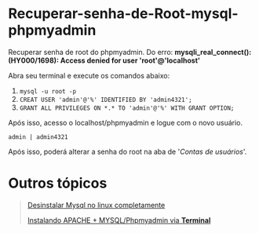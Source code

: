 # Recuperar-senha-de-Root-mysql-phpmyadmin
Recuperar senha de root do phpmyadmin. Do erro: **mysqli_real_connect(): (HY000/1698): Access denied for user 'root'@'localhost'**

Abra seu terminal e execute os comandos abaixo:

1. `mysql -u root -p`
2. `CREAT USER 'admin'@'%' IDENTIFIED BY 'admin4321';`
3. `GRANT ALL PRIVILEGES ON *.* TO 'admin'@'%' WITH GRANT OPTION;`

Após isso, acesso o localhost/phpmyadmin e logue com o novo usuário.

`admin | admin4321`

Após isso, poderá alterar a senha do root na aba de '*Contas de usuários*'.


# Outros tópicos

>[Desinstalar Mysql no linux completamente](https://github.com/marcosviniciusid/Desinstalar-Mysql-no-Linux/blob/master/README.md)
>
>[Instalando APACHE + MYSQL/Phpmyadmin via **Terminal**](https://github.com/marcosviniciusid/Instalando-Apache-php-mysql-phpmyadmin/blob/master/README.md)
